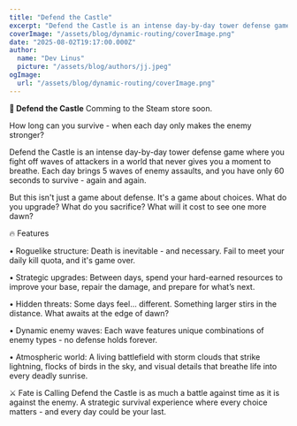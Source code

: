 ```yaml
---
title: "Defend the Castle"
excerpt: "Defend the Castle is an intense day-by-day tower defense game where you fight off waves of attackers in a world that never gives you a moment to breathe. Each day brings 5 waves of enemy assaults, and you have only 60 seconds to survive - again and again."
coverImage: "/assets/blog/dynamic-routing/coverImage.png"
date: "2025-08-02T19:17:00.000Z"
author:
  name: "Dev Linus"
  picture: "/assets/blog/authors/jj.jpeg"
ogImage:
  url: "/assets/blog/dynamic-routing/coverImage.png"
---
```


**🏰 Defend the Castle**
Comming to the Steam store soon.


How long can you survive - when each day only makes the enemy stronger?


Defend the Castle is an intense day-by-day tower defense game where you fight off waves of attackers in a world that never gives you a moment to breathe. Each day brings 5 waves of enemy assaults, and you have only 60 seconds to survive - again and again.


But this isn't just a game about defense. It's a game about choices. What do you upgrade? What do you sacrifice? What will it cost to see one more dawn?


🔥 Features


• Roguelike structure: Death is inevitable - and necessary. Fail to meet your daily kill quota, and it's game over.  

• Strategic upgrades: Between days, spend your hard-earned resources to improve your base, repair the damage, and prepare for what’s next.  

• Hidden threats: Some days feel... different. Something larger stirs in the distance. What awaits at the edge of dawn?  

• Dynamic enemy waves: Each wave features unique combinations of enemy types - no defense holds forever.  

• Atmospheric world: A living battlefield with storm clouds that strike lightning, flocks of birds in the sky, and visual details that breathe life into every deadly sunrise.



⚔️ Fate is Calling
Defend the Castle is as much a battle against time as it is against the enemy. A strategic survival experience where every choice matters - and every day could be your last.

